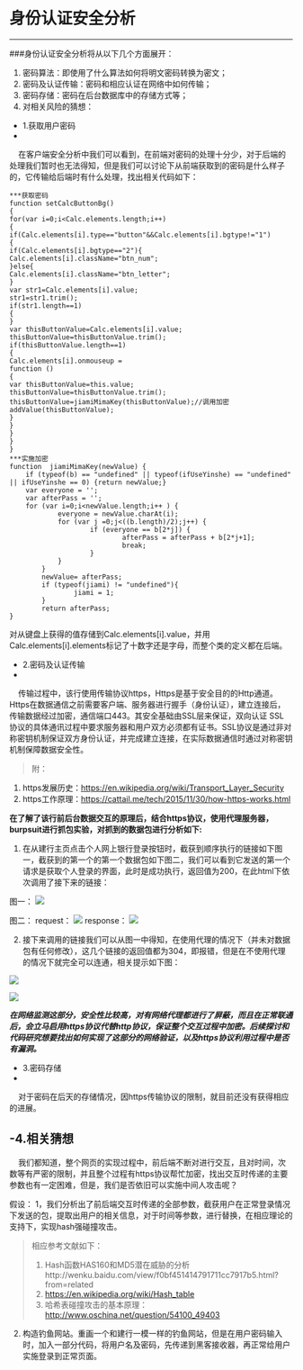 # 身份认证安全分析 #

----------
###身份认证安全分析将从以下几个方面展开：
1. 密码算法：即使用了什么算法如何将明文密码转换为密文；
2. 密码及认证传输：密码和相应认证在网络中如何传输；
3. 密码存储：密码在后台数据库中的存储方式等；
4. 对相关风险的猜想：

- 1.获取用户密码
-
&nbsp;&nbsp;&nbsp;&nbsp;在客户端安全分析中我们可以看到，在前端对密码的处理十分少，对于后端的处理我们暂时也无法得知，但是我们可以讨论下从前端获取到的密码是什么样子的，它传输给后端时有什么处理，找出相关代码如下：

    ***获取密码
    function setCalcButtonBg()
    {
    for(var i=0;i<Calc.elements.length;i++)
    {
    if(Calc.elements[i].type=="button"&&Calc.elements[i].bgtype!="1")
    {
    if(Calc.elements[i].bgtype=="2"){
    Calc.elements[i].className="btn_num";
    }else{
    Calc.elements[i].className="btn_letter";
    }
    var str1=Calc.elements[i].value;
    str1=str1.trim();
    if(str1.length==1)
    {
    }
    var thisButtonValue=Calc.elements[i].value;
    thisButtonValue=thisButtonValue.trim();
    if(thisButtonValue.length==1)
    {
    Calc.elements[i].onmouseup =
    function ()
    {
    var thisButtonValue=this.value;
    thisButtonValue=thisButtonValue.trim();
    thisButtonValue=jiamiMimaKey(thisButtonValue);//调用加密
    addValue(thisButtonValue);
    }
    }
    }
    }
    }
    ***实施加密
    function  jiamiMimaKey(newValue) {
    	if (typeof(b) == "undefined" || typeof(ifUseYinshe) == "undefined" || ifUseYinshe == 0) {return newValue;}
    	var everyone = '';
    	var afterPass = '';
    	for (var i=0;i<newValue.length;i++ ) {
    			everyone = newValue.charAt(i);
    			for (var j =0;j<((b.length)/2);j++) {
    					if (everyone == b[2*j]) {
    							afterPass = afterPass + b[2*j+1];
    							break;
    					}
    			}
    		}
    		newValue= afterPass;
    		if (typeof(jiami) != "undefined"){
    				jiami = 1;
    		}		
    		return afterPass;
    }

对从键盘上获得的值存储到Calc.elements[i].value，并用Calc.elements[i].elements标记了十数字还是字母，而整个类的定义都在后端。

- 2.密码及认证传输
-
&nbsp;&nbsp;&nbsp;&nbsp;传输过程中，该行使用传输协议https，Https是基于安全目的的Http通道。Https在数据通信之前需要客户端、服务器进行握手（身份认证），建立连接后，传输数据经过加密，通信端口443。其安全基础由SSL层来保证，双向认证 SSL 协议的具体通讯过程中要求服务器和用户双方必须都有证书。SSL协议是通过非对称密钥机制保证双方身份认证，并完成建立连接，在实际数据通信时通过对称密钥机制保障数据安全性。 

> 附：</br>
1. https发展历史：https://en.wikipedia.org/wiki/Transport_Layer_Security</br>
2. https工作原理：https://cattail.me/tech/2015/11/30/how-https-works.html

**在了解了该行前后台数据交互的原理后，结合https协议，使用代理服务器，burpsuit进行抓包实验，对抓到的数据包进行分析如下:**

1. 在从建行主页点击个人网上银行登录按钮时，截获到顺序执行的链接如下图一，截获到的第一个的第一个数据包如下图二，我们可以看到它发送的第一个请求是获取个人登录的界面，此时是成功执行，返回值为200，在此html下依次调用了接下来的链接：

图一：
![](http://www.mftp.info/20151001/1451527200x-568361186.png)

图二：
request：
![](http://www.mftp.info/20151001/1451525875x-568361186.png)
response：
![](http://www.mftp.info/20151001/1451527368x-568361186.png)

2. 接下来调用的链接我们可以从图一中得知，在使用代理的情况下（并未对数据包有任何修改），这几个链接的返回值都为304，即报错，但是在不使用代理的情况下就完全可以连通，相关提示如下图：

![](http://www.mftp.info/20151001/1451535839x-568361186.png)

![](http://www.mftp.info/20151001/1451535874x-568361186.png)

***在网络监测这部分，安全性比较高，对有网络代理都进行了屏蔽，而且在正常联通后，会立马启用https协议代替http协议，保证整个交互过程中加密。后续探讨和代码研究想要找出如何实现了这部分的网络验证，以及https协议利用过程中是否有漏洞。***

- 3.密码存储
-
&nbsp;&nbsp;&nbsp;&nbsp;对于密码在后天的存储情况，因https传输协议的限制，就目前还没有获得相应的进展。

-4.相关猜想
-
&nbsp;&nbsp;&nbsp;&nbsp;我们都知道，整个网页的实现过程中，前后端不断对进行交互，且对时间，次数等有严密的限制，并且整个过程有https协议帮忙加密，找出交互时传递的主要参数也有一定困难，但是，我们是否依旧可以实施中间人攻击呢？

假设：
1，我们分析出了前后端交互时传递的全部参数，截获用户在正常登录情况下发送的包，提取出用户的相关信息，对于时间等参数，进行替换，在相应理论的支持下，实现hash强碰撞攻击。

> 相应参考文献如下：
> 
> 1. Hash函数HAS160和MD5潜在威胁的分析http://wenku.baidu.com/view/f0bf451414791711cc7917b5.html?from=related
> 2. https://en.wikipedia.org/wiki/Hash_table
> 3. 哈希表碰撞攻击的基本原理：http://www.oschina.net/question/54100_49403

2. 构造钓鱼网站。重画一个和建行一模一样的钓鱼网站，但是在用户密码输入时，加入一部分代码，将用户名及密码，先传递到黑客接收器，再正常给用户实施登录到正常页面。
